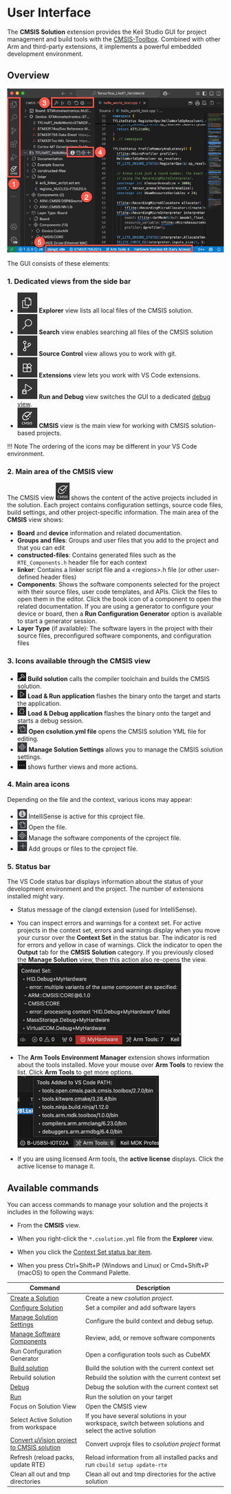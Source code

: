 # User Interface

The **CMSIS Solution** extension provides the Keil Studio GUI for project management and build tools with the
[CMSIS-Toolbox](https://open-cmsis-pack.github.io/cmsis-toolbox/). Combined with other Arm and third-party extensions,
it implements a powerful embedded development environment.

## Overview

![CMSIS view](./images/solution-outline.png)

The GUI consists of these elements:

### 1. Dedicated views from the side bar

- ![Explorer view](./images/ExplorerView.png) **Explorer** view lists all local files of the CMSIS solution.
- ![Search view](./images/SearchView.png) **Search** view enables searching all files of the CMSIS solution
- ![Source Control view](./images/SourceControlView.png) **Source Control** view allows you to work with git.
- ![Extensions view](./images/ExtensionsView.png) **Extensions** view lets you work with VS Code extensions.
- ![Run and Debug view](./images/RunDebugView.png) **Run and Debug** view switches the GUI to a dedicated
  [debug view](./debug.md#run-and-debug-view).
- ![CMSIS view](./images/CMSISView.png) **CMSIS** view is the main view for working with CMSIS solution-based projects.

!!! Note
    The ordering of the icons may be different in your VS Code environment.

### 2. Main area of the **CMSIS** view

The CMSIS view ![CMSIS icon](./images/cmsis-icon.png) shows the content of the active projects included in the
solution. Each project contains configuration settings, source code files, build settings, and other project-specific
information. The main area of the **CMSIS** view shows:

- **Board** and **device** information and related documentation.
- **Groups and files**: Groups and user files that you add to the project and that you can edit
- **constructed-files**: Contains generated files such as the `RTE_Components.h` header file for each context
- **linker**: Contains a linker script file and a &lt;regions&gt;.h file (or other user-defined header files)
- **Components**: Shows the software components selected for the project with their source files, user code templates, and
  APIs. Click the files to open them in the editor. Click the book icon of a component to open the related documentation.
  If you are using a generator to configure your device or board, then a **Run Configuration Generator** option is available to start a
  generator session.
- **Layer Type** (if available): The software layers in the project with their source files, preconfigured software
  components, and configuration files

### 3. Icons available through the **CMSIS** view

- ![Build solution](./images/build-icon.png) **Build solution** calls the compiler toolchain and builds the CMSIS
  solution.
- ![Load and Run Application](./images/run-icon.png) **Load & Run application** flashes the binary onto the target and
  starts the application.
- ![Load & Debug application](./images/debug-icon.png) **Load & Debug application** flashes the binary onto the target
  and starts a debug session.
- ![Open csolution.yml file](./images/openFile.png) **Open csolution.yml file** opens the CMSIS solution YML file for
  editing.
- ![Manage Solution Settings](./images/ManageSWComonents.png) **Manage Solution Settings** allows you to manage the
  CMSIS solution settings.
- ![.../Views and more actions](./images/more-actions-icon.png) shows further views and more actions.

### 4. Main area icons

Depending on the file and the context, various icons may appear:

- ![clangd information active](./images/clangdInfo.png) IntelliSense is active for this cproject file.
- ![Open file](./images/openFile.png) Open the file.
- ![Manage software components](./images/ManageSWComonents.png) Manage the software components of the cproject file.
- ![Add groups or files](./images/AddGroupsFiles.png) Add groups or files to the cproject file.

### 5. Status bar

The VS Code status bar displays information about the status of your development environment and the project. The number of extensions installed might vary.

- Status message of the clangd extension (used for IntelliSense).

- You can inspect errors and warnings for a context set. For active projects in the context set, errors and warnings display
  when you move your cursor over the **Context Set** in the status bar. The indicator is red for errors and yellow in case
  of warnings. Click the indicator to open the **Output** tab for the **CMSIS Solution** category. If you previously closed
  the **Manage Solution** view, then this action also re-opens the view.
  ![Context Set errors and warnings](./images/context-set-popup.png)

- The **Arm Tools Environment Manager** extension shows information about the tools installed. Move your mouse over **Arm Tools** to review the list. Click **Arm Tools** to get more options.
  ![Arm Tools](./images/arm-tools.png)

- If you are using licensed Arm tools, the **active license** displays. Click the active license to manage it.

## Available commands

You can access commands to manage your solution and the projects it includes in the following ways:

- From the **CMSIS** view.

- When you right-click the `*.csolution.yml` file from the **Explorer** view.

- When you click the [Context Set status bar item](#5-status-bar).

- When you press Ctrl+Shift+P (Windows and Linux) or Cmd+Shift+P (macOS) to open the Command Palette.

| Command | Description |
|---------|-------------|
| [Create a Solution](./create_app.md) | Create a new *csolution project*.  |
| [Configure Solution](./configuration.md#configure-a-solution) | Set a compiler and add software layers |
| [Manage Solution Settings](./manage_settings.md) | Configure the build context and debug setup. |
| [Manage Software Components](./manage_components.md) | Review, add, or remove software components |
| Run Configuration Generator                            | Open a configuration tools such as CubeMX |
| [Build solution](./create_app.md#build) | Build the solution with the current context set |
| Rebuild solution                         | Rebuild the solution with the current context set |
| [Debug](./debug.md)                      | Debug the solution with the current context set |
| [Run](./create_app.md#load-and-run)      | Run the solution on your target |
| Focus on Solution View                   | Open the CMSIS view |
| Select Active Solution from workspace           | If you have several solutions in your workspace, switch between solutions and select the active solution |
| [Convert µVision project to CMSIS solution](./importuv.md) | Convert uvprojx files to *csolution project* format |
| Refresh (reload packs, update RTE)       | Reload information from all installed packs and run `cbuild setup update-rte` |
| Clean all out and tmp directories        | Clean all out and tmp directories for the active solution |
